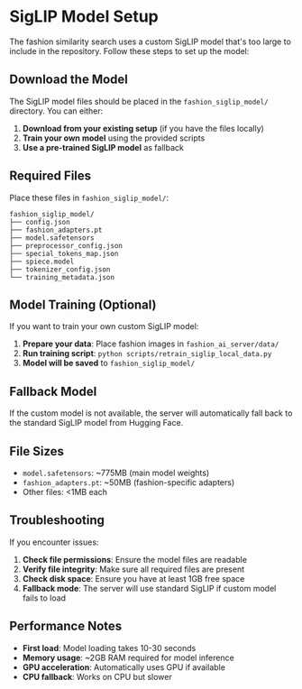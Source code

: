 # SigLIP Model Setup

The fashion similarity search uses a custom SigLIP model that's too large to include in the repository. Follow these steps to set up the model:

## Download the Model

The SigLIP model files should be placed in the `fashion_siglip_model/` directory. You can either:

1. **Download from your existing setup** (if you have the files locally)
2. **Train your own model** using the provided scripts
3. **Use a pre-trained SigLIP model** as fallback

## Required Files

Place these files in `fashion_siglip_model/`:

```
fashion_siglip_model/
├── config.json
├── fashion_adapters.pt
├── model.safetensors
├── preprocessor_config.json
├── special_tokens_map.json
├── spiece.model
├── tokenizer_config.json
└── training_metadata.json
```

## Model Training (Optional)

If you want to train your own custom SigLIP model:

1. **Prepare your data**: Place fashion images in `fashion_ai_server/data/`
2. **Run training script**: `python scripts/retrain_siglip_local_data.py`
3. **Model will be saved** to `fashion_siglip_model/`

## Fallback Model

If the custom model is not available, the server will automatically fall back to the standard SigLIP model from Hugging Face.

## File Sizes

- `model.safetensors`: ~775MB (main model weights)
- `fashion_adapters.pt`: ~50MB (fashion-specific adapters)
- Other files: <1MB each

## Troubleshooting

If you encounter issues:

1. **Check file permissions**: Ensure the model files are readable
2. **Verify file integrity**: Make sure all required files are present
3. **Check disk space**: Ensure you have at least 1GB free space
4. **Fallback mode**: The server will use standard SigLIP if custom model fails to load

## Performance Notes

- **First load**: Model loading takes 10-30 seconds
- **Memory usage**: ~2GB RAM required for model inference
- **GPU acceleration**: Automatically uses GPU if available
- **CPU fallback**: Works on CPU but slower
